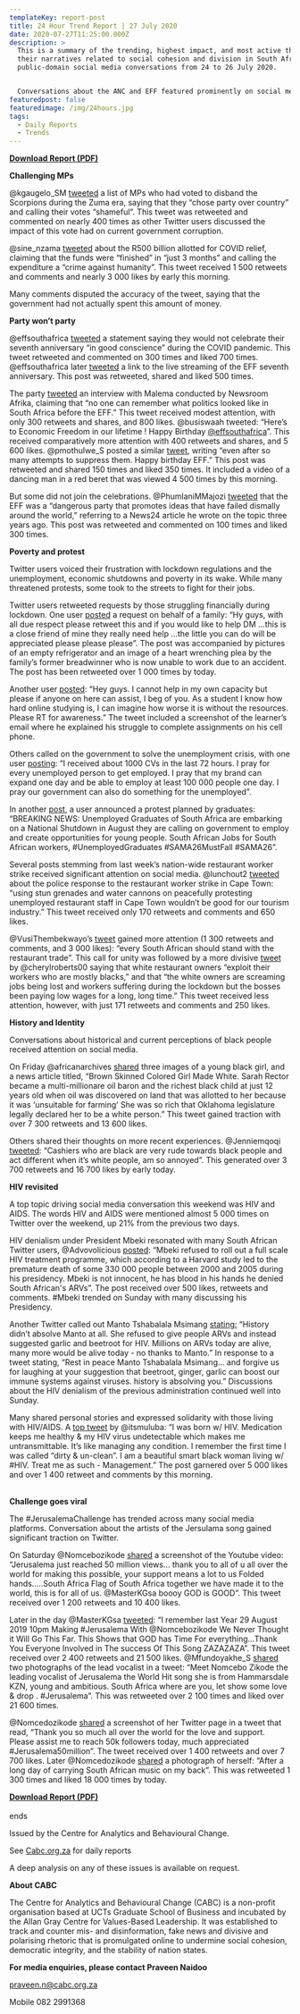 ```yaml
---
templateKey: report-post
title: 24 Hour Trend Report | 27 July 2020
date: 2020-07-27T11:25:00.000Z
description: >
  This is a summary of the trending, highest impact, and most active themes and
  their narratives related to social cohesion and division in South African
  public-domain social media conversations from 24 to 26 July 2020.


  Conversations about the ANC and EFF featured prominently on social media over the weekend, driven by the EFF’s seventh anniversary and allegations of corruption against the ruling party.
featuredpost: false
featuredimage: /img/24hours.jpg
tags:
  - Daily Reports
  - Trends
---
```

**[Download Report (PDF)](https://drive.google.com/u/2/uc?id=1NIUKdq2vlcQWRpuNugG1CNm0afunoDhg&export=download)**

**Challenging MPs**

@kgaugelo_SM [tweeted](https://twitter.com/kgaugelo_SM/status/1287360922005250048) a list of MPs who had voted to disband the Scorpions during the Zuma era, saying that they “chose party over country” and calling their votes “shameful”. This tweet was retweeted and commented on nearly 400 times as other Twitter users discussed the impact of this vote had on current government corruption.

@sine_nzama [tweeted](https://twitter.com/sine_nzama/status/1286366385803755522) about the R500 billion allotted for COVID relief, claiming that the funds were “finished” in “just 3 months” and calling the expenditure a “crime against humanity”. This tweet received 1 500 retweets and comments and nearly 3 000 likes by early this morning.

Many comments disputed the accuracy of the tweet, saying that the government had not actually spent this amount of money.

**Party won’t party**

@effsouthafrica [tweeted](https://twitter.com/EFFSouthAfrica/status/1286889427072057344) a statement saying they would not celebrate their seventh anniversary “in good conscience” during the COVID pandemic. This tweet retweeted and commented on 300 times and liked 700 times. @effsouthafrica later [tweeted](https://twitter.com/EFFSouthAfrica/status/1287314803006959616) a link to the live streaming of the EFF seventh anniversary. This post was retweeted, shared and liked 500 times.

The party [tweeted](https://twitter.com/EFFSouthAfrica/status/1287064701378138113) an interview with Malema conducted by Newsroom Afrika, claiming that “no one can remember what politics looked like in South Africa before the EFF.” This tweet received modest attention, with only 300 retweets and shares, and 800 likes. @busiswaah tweeted: “Here’s to Economic Freedom in our lifetime ! Happy Birthday [@effsouthafrica](https://twitter.com/EFFSouthAfrica)”. This received comparatively more attention with 400 retweets and shares, and 5 600 likes. @pmothulwe_S posted a similar [tweet](https://twitter.com/pmothulwe_S/status/1287265326502227968), writing “even after so many attempts to suppress them. Happy birthday EFF.” This post was retweeted and shared 150 times and liked 350 times. It included a video of a dancing man in a red beret that was viewed 4 500 times by this morning.

But some did not join the celebrations. @PhumlaniMMajozi [tweeted](https://twitter.com/PhumlaniMMajozi/status/1287311311987245056) that the EFF was a “dangerous party that promotes ideas that have failed dismally around the world,” referring to a News24 article he wrote on the topic three years ago. This post was retweeted and commented on 100 times and liked 300 times.

**Poverty and protest**

Twitter users voiced their frustration with lockdown regulations and the unemployment, economic shutdowns and poverty in its wake. While many threatened protests, some took to the streets to fight for their jobs.

Twitter users retweeted requests by those struggling financially during lockdown. One user [posted](https://twitter.com/chrisreymond89/status/1287037563467894786) a request on behalf of a family: “Hy guys, with all due respect please retweet this and if you would like to help DM ...this is a close friend of mine they really need help ...the little you can do will be appreciated please please please”. The post was accompanied by pictures of an empty refrigerator and an image of a heart wrenching plea by the family’s former breadwinner who is now unable to work due to an accident. The post has been retweeted over 1 000 times by today.

Another user [posted](https://twitter.com/Zuki_Lamani/status/1286716452712714241): “Hey guys. I cannot help in my own capacity but please if anyone on here can assist, I beg of you. As a student I know how hard online studying is, I can imagine how worse it is without the resources. Please RT for awareness.” The tweet included a screenshot of the learner’s email where he explained his struggle to complete assignments on his cell phone.

Others called on the government to solve the unemployment crisis, with one user [posting](https://twitter.com/barbie__barbz/status/1287298754148806657): “I received about 1000 CVs in the last 72 hours. I pray for every unemployed person to get employed. I pray that my brand can expand one day and be able to employ at least 100 000 people one day. I pray our government can also do something for the unemployed”.

In another [post](https://twitter.com/Mfundoyakhe_S/status/1287327724386889728), a user announced a protest planned by graduates: “BREAKING NEWS: Unemployed Graduates of South Africa are embarking on a National Shutdown in August they are calling on government to employ and create opportunities for young people. South African Jobs for South African workers, #UnemployedGraduates #SAMA26MustFall #SAMA26”.

Several posts stemming from last week’s nation-wide restaurant worker strike received significant attention on social media. @lunchout2 [tweeted](https://twitter.com/lunchout2/status/1286748771150422017) about the police response to the restaurant worker strike in Cape Town: “using stun grenades and water cannons on peacefully protesting unemployed restaurant staff in Cape Town wouldn’t be good for our tourism industry.” This tweet received only 170 retweets and comments and 650 likes.

@VusiThembekwayo’s [tweet](https://twitter.com/VusiThembekwayo/status/1286761314967343107) gained more attention (1 300 retweets and comments, and 3 000 likes): “every South African should stand with the restaurant trade”. This call for unity was followed by a more divisive [tweet](https://twitter.com/cherylroberts00/status/1286538028111089664) by @cherylroberts00 saying that white restaurant owners “exploit their workers who are mostly blacks,” and that “the white owners are screaming jobs being lost and workers suffering during the lockdown but the bosses been paying low wages for a long, long time.” This tweet received less attention, however, with just 171 retweets and comments and 250 likes.

**History and Identity**

Conversations about historical and current perceptions of black people received attention on social media.

On Friday @africanarchives [shared](https://twitter.com/africanarchives/status/1286702984303382528) three images of a young black girl, and a news article titled, “Brown Skinned Colored Girl Made White. Sarah Rector became a multi-millionare oil baron and the richest black child at just 12 years old when oil was discovered on land that was allotted to her because it was ‘unsuitable for farming’ She was so rich that Oklahoma legislature legally declared her to be a white person.” This tweet gained traction with over 7 300 retweets and 13 600 likes.

Others shared their thoughts on more recent experiences. @Jenniemqoqi [tweeted](https://twitter.com/Jenniemqoqi/status/1286590686347829248): “Cashiers who are black are very rude towards black people and act different when it’s white people, am so annoyed”. This generated over 3 700 retweets and 16 700 likes by early today.

**HIV revisited**

A top topic driving social media conversation this weekend was HIV and AIDS. The words HIV and AIDS were mentioned almost 5 000 times on Twitter over the weekend, up 21% from the previous two days.

HIV denialism under President Mbeki resonated with many South African Twitter users, @Advovolicious [posted](https://twitter.com/Advovolicious/status/1287065548325617664): “Mbeki refused to roll out a full scale HIV treatment programme, which according to a Harvard study led to the premature death of some 330 000 people between 2000 and 2005 during his presidency. Mbeki is not innocent, he has blood in his hands he denied South African's ARVs”. The post received over 500 likes, retweets and comments. #Mbeki trended on Sunday with many discussing his Presidency.

Another Twitter called out Manto Tshabalala Msimang [stating:](https://twitter.com/MbekezeliMB/status/1286985875772104704) “History didn’t absolve Manto at all. She refused to give people ARVs and instead suggested garlic and beetroot for HIV. Millions on ARVs today are alive, many more would be alive today - no thanks to Manto.” In response to a tweet stating, “Rest in peace Manto Tshabalala Msimang... and forgive us for laughing at your suggestion that beetroot, ginger, garlic can boost our immune systems against viruses. history is absolving you.” Discussions about the HIV denialism of the previous administration continued well into Sunday.

Many shared personal stories and expressed solidarity with those living with HIV/AIDS. A [top tweet](https://twitter.com/itsmuluba/status/1286677094903275520) by @itsmuluba: “I was born w/ HIV. Medication keeps me healthy & my HIV virus undetectable which makes me untransmittable. It’s like managing any condition. I remember the first time I was called “dirty & un-clean”. I am a beautiful smart black woman living w/ #HIV. Treat me as such - Management.” The post garnered over 5 000 likes and over 1 400 retweet and comments by this morning.

\
**Challenge goes viral**

The #JerusalemaChallenge has trended across many social media platforms. Conversation about the artists of the Jersulama song gained significant traction on Twitter.

On Saturday @Nomcebozikode [shared](https://twitter.com/Nomcebozikode/status/1287132687250198531) a screenshot of the Youtube video: “Jerusalema just reached 50 million views... thank you to all of u all over the world for making this possible, your support means a lot to us Folded hands.....South Africa Flag of South Africa together we have made it to the world, this is for all of us. @MasterKGsa boooy GOD is GOOD”. This tweet received over 1 200 retweets and 10 400 likes.

Later in the day @MasterKGsa [tweeted](https://twitter.com/MasterKGsa/status/1287127434660323329): “I remember last Year 29 August 2019 10pm Making #Jerusalema With @Nomcebozikode We Never Thought it Will Go This Far. This Shows that GOD has Time For everything...Thank You Everyone Involved in The success Of This Song ZAZAZAZA”. This tweet received over 2 400 retweets and 21 500 likes. @Mfundoyakhe_S [shared](https://twitter.com/Mfundoyakhe_S/status/1287140799222894597) two photographs of the lead vocalist in a tweet: “Meet Nomcebo Zikode the leading vocalist of Jerusalema the World Hit song she is from Hammarsdale KZN, young and ambitious. South Africa where are you, let show some love & drop . #Jerusalema”. This was retweeted over 2 100 times and liked over 21 600 times.

@Nomcedozikode [shared](https://twitter.com/Nomcebozikode/status/1287331554872692736) a screenshot of her Twitter page in a tweet that read, “Thank you so much all over the world for the love and support. Please assist me to reach 50k followers today, much appreciated #Jerusalema50million”. The tweet received over 1 400 retweets and over 7 700 likes. Later @Nomcedozikode [shared](https://twitter.com/Nomcebozikode/status/1287419814781345792) a photograph of herself: “After a long day of carrying South African music on my back”. This was retweeted 1 300 times and liked 18 000 times by today.

**[Download Report (PDF)](https://drive.google.com/u/2/uc?id=1NIUKdq2vlcQWRpuNugG1CNm0afunoDhg&export=download)**\
\
ends

Issued by the Centre for Analytics and Behavioural Change.

See [Cabc.org.za](http://cabc.org.za/) for daily reports

A deep analysis on any of these issues is available on request.

**About CABC**

The Centre for Analytics and Behavioural Change (CABC) is a non-profit organisation based at UCTs Graduate School of Business and incubated by the Allan Gray Centre for Values-Based Leadership. It was established to track and counter mis- and disinformation, fake news and divisive and polarising rhetoric that is promulgated online to undermine social cohesion, democratic integrity, and the stability of nation states.

**For media enquiries, please contact Praveen Naidoo**

[praveen.n@cabc.org.za](mailto:praveennaidoo123@gmail.com)

Mobile 082 2991368